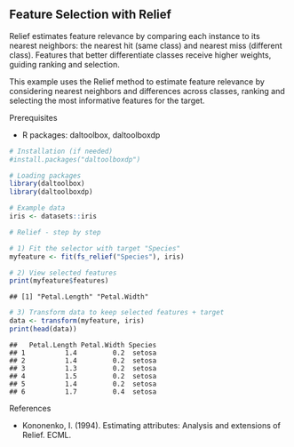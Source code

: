 ## Feature Selection with Relief

Relief estimates feature relevance by comparing each instance to its nearest neighbors: the nearest hit (same class) and nearest miss (different class). Features that better differentiate classes receive higher weights, guiding ranking and selection.

This example uses the Relief method to estimate feature relevance by considering nearest neighbors and differences across classes, ranking and selecting the most informative features for the target.

Prerequisites
- R packages: daltoolbox, daltoolboxdp


``` r
# Installation (if needed)
#install.packages("daltoolboxdp")
```


``` r
# Loading packages
library(daltoolbox)
library(daltoolboxdp)
```



``` r
# Example data
iris <- datasets::iris
```


``` r
# Relief - step by step

# 1) Fit the selector with target "Species"
myfeature <- fit(fs_relief("Species"), iris)

# 2) View selected features
print(myfeature$features)
```

```
## [1] "Petal.Length" "Petal.Width"
```

``` r
# 3) Transform data to keep selected features + target
data <- transform(myfeature, iris)
print(head(data))
```

```
##   Petal.Length Petal.Width Species
## 1          1.4         0.2  setosa
## 2          1.4         0.2  setosa
## 3          1.3         0.2  setosa
## 4          1.5         0.2  setosa
## 5          1.4         0.2  setosa
## 6          1.7         0.4  setosa
```

References
- Kononenko, I. (1994). Estimating attributes: Analysis and extensions of Relief. ECML.

